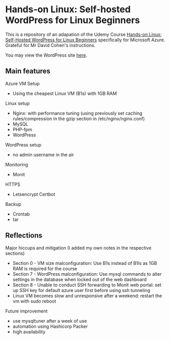 # Hands-on Linux: Self-hosted WordPress for Linux Beginners

This is a repository of an adapation of the Udemy Course [Hands-on Linux: Self-Hosted WordPress for Linux Beginners](https://www.udemy.com/hands-on-linux-self-hosted-wordpress-for-linux-beginners/) specifically for Microsoft Azure. Grateful for Mr David Cohen's instructions.

You may view the WordPress site [here](https://www.mphho.com).

## Main features

Azure VM Setup
 - Using the cheapest Linux VM (B1s) with 1GB RAM

Linux setup
 - Nginx: with performance tuning (using previously set caching rules/compression in the gzip section in /etc/nginx/nginx.conf)
 - MySQL
 - PHP-fpm
 - WordPress

WordPress setup
 - no admin username in the air

Monitoring
 - Monit

HTTPS
 - Letsencrypt Certbot

Backup
 - Crontab
 - tar

## Reflections

Major hiccups and mitigation (I added my own notes in the respective sections)
- Section 0 - VM size malconfiguration: Use B1s instead of B1ls as 1GB RAM is required for the course
- Section 7 - WordPress malconfiguration: Use mysql commands to alter settings in the database when locked out of the web dashboard
- Section 8 - Unable to conduct SSH forwarding to Monit web portal: set up SSH key for default azure user first before using ssh tunneling
- Linux VM becomes slow and unresponsive after a weekend: restart the vm with sudo reboot

Future improvement
 - use mysqltuner after a week of use
 - automation using Hashicorp Packer
 - high availability